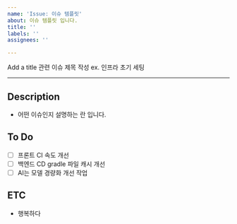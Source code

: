 ```yaml
---
name: 'Issue: 이슈 템플릿'
about: 이슈 템플릿 입니다.
title: ''
labels: ''
assignees: ''

---
```


Add a title
관련 이슈 제목 작성 ex. 인프라 초기 세팅

---

## Description

- 어떤 이슈인지 설명하는 란 입니다.

## To Do

- [ ] 프론트 CI 속도 개선
- [ ] 백엔드 CD gradle 파일 캐시 개선
- [ ] AI는 모델 경량화 개선 작업

## ETC

- 행복하다
